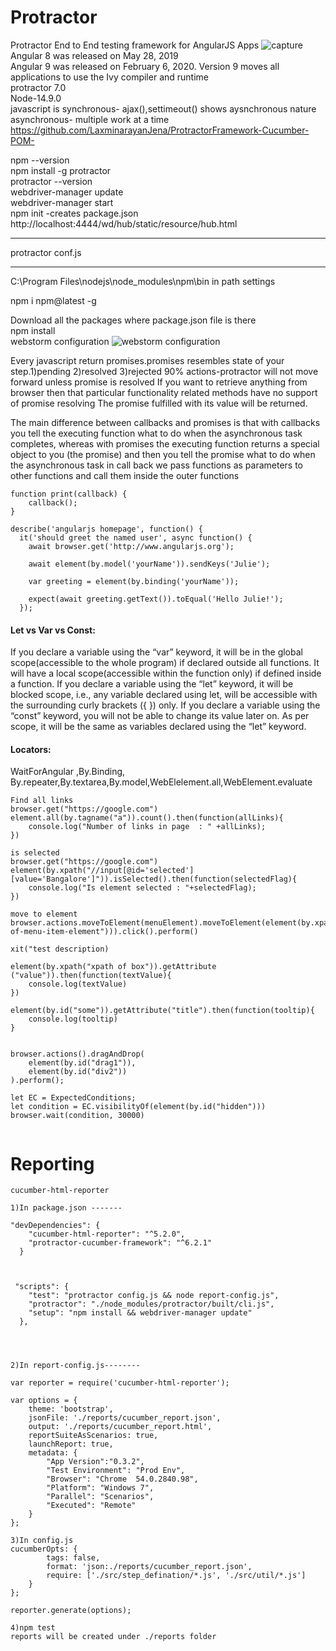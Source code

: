 # Protractor
Protractor End to End testing framework for AngularJS Apps
![capture](https://user-images.githubusercontent.com/24494133/42014358-8fe1d846-7abf-11e8-9dab-b225666e26d7.PNG) </br>
Angular 8 was released on May 28, 2019</br>
Angular 9 was released on February 6, 2020. Version 9 moves all applications to use the Ivy compiler and runtime </br>
protractor 7.0 </br>
Node-14.9.0 </br>
javascript is synchronous- ajax(),settimeout() shows aysnchronous nature </br>
asynchronous- multiple work at a time </br>
https://github.com/LaxminarayanJena/ProtractorFramework-Cucumber-POM-


npm --version <br>
npm install -g protractor <br>
protractor --version <br>
webdriver-manager update <br>
webdriver-manager start <br>
npm init -creates package.json </br>
http://localhost:4444/wd/hub/static/resource/hub.html <br>

---------------------------
protractor conf.js <br>


-----------------------
C:\Program Files\nodejs\node_modules\npm\bin    in path settings

npm i npm@latest -g </br>

Download all the packages where package.json file is there </br>
npm install</br>
webstorm configuration
![webstorm configuration](https://user-images.githubusercontent.com/24494133/52033465-0ea54d80-254b-11e9-8c68-64e462adf8c1.PNG)

Every javascript return promises.promises resembles state of your step.1)pending 2)resolved 3)rejected 90% actions-protractor will not move forward unless promise is resolved If you want to retrieve anything from browser then that particular functionality related methods have no support of promise resolving
The promise fulfilled with its value will be returned.

The main difference between callbacks and promises is that with callbacks you tell the executing function what to do when the asynchronous task completes, whereas with promises the executing function returns a special object to you (the promise) and then you tell the promise what to do when the asynchronous task 
in call back we pass functions as parameters to other functions and call them inside the outer functions  </br>
```
function print(callback) { 
    callback();
}
```
```
describe('angularjs homepage', function() {
  it('should greet the named user', async function() {
    await browser.get('http://www.angularjs.org');

    await element(by.model('yourName')).sendKeys('Julie');

    var greeting = element(by.binding('yourName'));

    expect(await greeting.getText()).toEqual('Hello Julie!');
  });
 ```
#### Let vs Var vs Const:</br>
If you declare a variable using the “var” keyword, it will be in the global scope(accessible to the whole program) if declared outside all functions. It will have a local scope(accessible within the function only) if defined inside a function. If you declare a variable using the “let” keyword, it will be blocked scope, i.e., any variable declared using let, will be accessible with the surrounding curly brackets ({ }) only. If you declare a variable using the “const” keyword, you will not be able to change its value later on. As per scope, it will be the same as variables declared using the “let” keyword.

#### Locators:</br>
WaitForAngular ,By.Binding, By.repeater,By.textarea,By.model,WebElelement.all,WebElement.evaluate

```
Find all links
browser.get("https://google.com")
element.all(by.tagname("a")).count().then(function(allLinks){
	console.log("Number of links in page  : " +allLinks);
})

is selected
browser.get("https://google.com")
element(by.xpath("//input[@id='selected'] [value='Bangalore']")).isSelected().then(function(selectedFlag){
	console.log("Is element selected : "+selectedFlag);
})

move to element
browser.actions.moveToElement(menuElement).moveToElement(element(by.xpath("xpath-of-menu-item-element"))).click().perform()

xit("test description)

element(by.xpath("xpath of box")).getAttribute ("value")).then(function(textValue){
	console.log(textValue)
})

element(by.id("some")).getAttribute("title").then(function(tooltip){
	console.log(tooltip)
}


browser.actions().dragAndDrop(
	element(by.id("drag1")),
	element(by.id("div2"))
).perform();

let EC = ExpectedConditions;
let condition = EC.visibilityOf(element(by.id("hidden")))
browser.wait(condition, 30000)


```
# Reporting
```
cucumber-html-reporter

1)In package.json -------

"devDependencies": {
    "cucumber-html-reporter": "^5.2.0",
    "protractor-cucumber-framework": "^6.2.1"
  }



 "scripts": {
    "test": "protractor config.js && node report-config.js",
    "protractor": "./node_modules/protractor/built/cli.js",
    "setup": "npm install && webdriver-manager update"
  },




2)In report-config.js--------

var reporter = require('cucumber-html-reporter');

var options = {
    theme: 'bootstrap',
    jsonFile: './reports/cucumber_report.json',
    output: './reports/cucumber_report.html',
    reportSuiteAsScenarios: true,
    launchReport: true,
    metadata: {
        "App Version":"0.3.2",
        "Test Environment": "Prod Env",
        "Browser": "Chrome  54.0.2840.98",
        "Platform": "Windows 7",
        "Parallel": "Scenarios",
        "Executed": "Remote"
    }
};

3)In config.js
cucumberOpts: {
        tags: false,
        format: 'json:./reports/cucumber_report.json',
        require: ['./src/step_defination/*.js', './src/util/*.js']
    }
};

reporter.generate(options);

4)npm test  
reports will be created under ./reports folder
```
